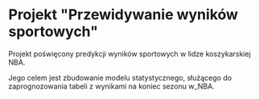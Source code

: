 # Projekt "Przewidywanie wyników sportowych"

Projekt poświęcony predykcji wyników sportowych w lidze koszykarskiej NBA.

Jego celem jest zbudowanie modelu statystycznego, służącego do zaprognozowania tabeli z wynikami na koniec sezonu
w_NBA.
